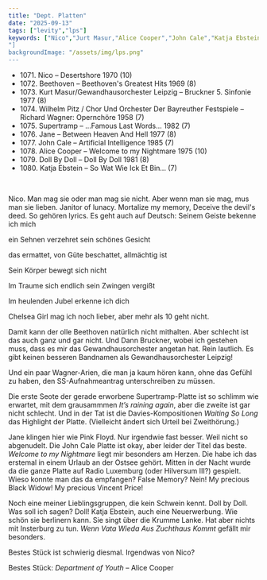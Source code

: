 ```yaml
---
title: "Dept. Platten"
date: "2025-09-13"
tags: ["levity","lps"]
keywords: ["Nico","Jurt Masur,"Alice Cooper","John Cale","Katja Ebstein","Vincent Price 
"]
backgroundImage: "/assets/img/lps.png"
---
```


<ul class="no-bullets">
<li>1071. Nico – Desertshore 1970 (10)</li>
<li>1072. Beethoven – Beethoven's Greatest Hits 1969 (8)</li>
<li>1073. Kurt Masur/Gewandhausorchester Leipzig – Bruckner 5. Sinfonie 1977 (8)</li>
<li>1074. Wilhelm Pitz / Chor Und Orchester Der Bayreuther Festspiele – Richard Wagner: Opernchöre 1958 (7)</li>
<li>1075. Supertramp – ...Famous Last Words... 1982 (7)</li>
<li>1076. Jane – Between Heaven And Hell 1977 (8)</li>
<li>1077. John Cale – Artificial Intelligence 1985 (7)</li>
<li>1078. Alice Cooper – Welcome to my Nightmare 1975 (10)</li>
<li>1079. Doll By Doll – Doll By Doll 1981 (8)</li>
<li>1080. Katja Ebstein – So Wat Wie Ick Et Bin... (7)</li>
</ul>
</br>

Nico. Man mag sie oder man mag sie nicht. Aber wenn man sie mag, mus man sie lieben. Janitor of lunacy. Mortalize my memory, Deceive the devil's deed. So gehören lyrics. Es geht auch auf Deutsch: 
Seinem Geiste bekenne ich mich<p>
ein Sehnen verzehret sein schönes Gesicht<p>
das ermattet, von Güte beschattet, allmächtig ist<p>
Sein Körper bewegt sich nicht<p>
Im Traume sich endlich sein Zwingen vergißt<p>
Im heulenden Jubel erkenne ich dich<p>

Chelsea Girl mag ich noch lieber, aber mehr als 10 geht nicht.

Damit kann der olle Beethoven natürlich nicht mithalten. Aber schlecht ist das auch ganz und gar nicht. Und Dann Bruckner, wobei ich gestehen muss, dass es mir das Gewandhausorchester angetan hat. Rein lautlich. Es gibt keinen besseren Bandnamen als Gewandhausorchester Leipzig!

Und ein paar Wagner-Arien, die man ja kaum hören kann, ohne das Gefühl zu haben, den SS-Aufnahmeantrag unterschreiben zu müssen.

Die erste Seote der gerade erworbene Supertramp-Platte ist so schlimm wie erwartet, mit dem grausammmen *It’s raining again*, aber die zweite ist gar nicht schlecht. Und in der Tat ist die Davies-Kompositionen *Waiting So Long* das Highlight der Platte. (Vielleicht ändert sich Urteil bei Zweithörung.)

Jane klingen hier wie Pink Floyd. Nur irgendwie fast besser. Weil nicht so abgenudelt. Die John Cale Platte ist okay, aber leider der Titel das beste. *Welcome to my Nightmare* liegt mir besonders am Herzen. Die habe ich das erstemal in einem Urlaub an der Ostsee gehört. Mitten in der Nacht wurde da die ganze Platte auf Radio Luxemburg (oder Hilversum III?) gespielt. Wieso konnte man das da empfangen? False Memory? Nein! My precious Black Widow! My precious Vincent Price!

Noch eine meiner Lieblingsgruppen, die kein Schwein kennt. Doll by Doll. Was soll ich sagen? Doll!
Katja Ebstein, auch eine Neuerwerbung. Wie schön sie berlinern kann. Sie singt über die Krumme Lanke. Hat aber nichts mit Insterburg zu tun. *Wenn Vata Wieda Aus Zuchthaus Kommt* gefällt mir besonders. 

Bestes Stück ist schwierig diesmal. Irgendwas von Nico?


Bestes Stück: *Department of Youth* – Alice Cooper





